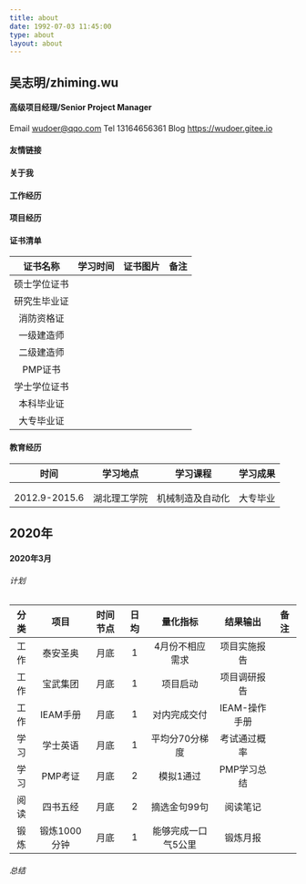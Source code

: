 ```yaml
---
title: about
date: 1992-07-03 11:45:00
type: about
layout: about
---
```


## 吴志明/zhiming.wu

#### 高级项目经理/Senior Project Manager

Email	wudoer@qqo.com
Tel		13164656361
Blog      https://wudoer.gitee.io

#### 友情链接

#### 关于我



#### 工作经历



#### 项目经历

#### 证书清单

|   证书名称   | 学习时间 | 证书图片 | 备注 |
| :----------: | :------: | :------: | :--: |
| 硕士学位证书 |          |          |      |
| 研究生毕业证 |          |          |      |
|  消防资格证  |          |          |      |
|  一级建造师  |          |          |      |
|  二级建造师  |          |          |      |
|   PMP证书    |          |          |      |
| 学士学位证书 |          |          |      |
|  本科毕业证  |          |          |      |
|  大专毕业证  |          |          |      |



#### 教育经历

|     时间      |   学习地点   |     学习课程     | 学习成果 |
| :-----------: | :----------: | :--------------: | :------: |
|               |              |                  |          |
|               |              |                  |          |
| 2012.9-2015.6 | 湖北理工学院 | 机械制造及自动化 | 大专毕业 |



## 2020年

#### 2020年3月

###### 计划

| 分类 |     项目     | 时间节点 | 日均 |      量化指标       |   结果输出    | 备注 |
| :--: | :----------: | :------: | :--: | :-----------------: | :-----------: | :--: |
| 工作 |   泰安圣奥   |   月底   |  1   |   4月份不相应需求   | 项目实施报告  |      |
| 工作 |   宝武集团   |   月底   |  1   |      项目启动       | 项目调研报告  |      |
| 工作 |   IEAM手册   |   月底   |  1   |    对内完成交付     | IEAM-操作手册 |      |
| 学习 |   学士英语   |   月底   |  1   |   平均分70分梯度    | 考试通过概率  |      |
| 学习 |   PMP考证    |   月底   |  2   |      模拟1通过      |  PMP学习总结  |      |
| 阅读 |   四书五经   |   月底   |  2   |    摘选金句99句     |   阅读笔记    |      |
| 锻炼 | 锻炼1000分钟 |   月底   |  1   | 能够完成一口气5公里 |   锻炼月报    |      |

###### 总结

